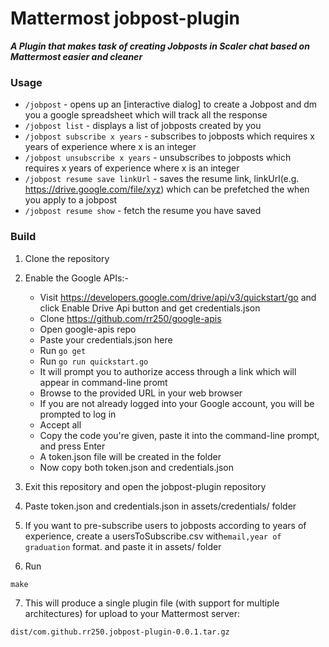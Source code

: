# Mattermost jobpost-plugin

_**A Plugin that makes task of creating Jobposts in Scaler chat based on Mattermost easier and cleaner**_

### Usage

* `/jobpost` - opens up an [interactive dialog] to create a Jobpost and dm you a google spreadsheet which will track all the response
* `/jobpost list` - displays a list of jobposts created by you
* `/jobpost subscribe x years` - subscribes to jobposts which requires x years of experience where x is an integer
* `/jobpost unsubscribe x years` - unsubscribes to jobposts which requires x years of experience where x is an integer
* `/jobpost resume save linkUrl` - saves the resume link, linkUrl(e.g. https://drive.google.com/file/xyz) which can be prefetched the when you apply to a jobpost
* `/jobpost resume show` - fetch the resume you have saved

### Build
1) Clone the repository

2) Enable the Google APIs:- 
   * Visit https://developers.google.com/drive/api/v3/quickstart/go and click Enable Drive Api button and get credentials.json
   * Clone https://github.com/rr250/google-apis
   * Open google-apis repo
   * Paste your credentials.json here
   * Run ```go get```
   * Run ```go run quickstart.go```
   * It will prompt you to authorize access through a link which will appear in command-line promt
   * Browse to the provided URL in your web browser
   * If you are not already logged into your Google account, you will be prompted to log in
   * Accept all
   * Copy the code you're given, paste it into the command-line prompt, and press Enter
   * A token.json file will be created in the folder
   * Now copy both token.json and credentials.json
  
3) Exit this repository and open the jobpost-plugin repository

4) Paste token.json and credentials.json in assets/credentials/ folder

5) If you want to pre-subscribe users to jobposts according to years of experience, create a usersToSubscribe.csv with`email,year of graduation` format. and paste it in assets/ folder

6) Run

```
make
```

7) This will produce a single plugin file (with support for multiple architectures) for upload to your Mattermost server:

```
dist/com.github.rr250.jobpost-plugin-0.0.1.tar.gz
```
